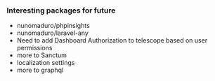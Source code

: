 ### Interesting packages for future
- nunomaduro/phpinsights
- nunomaduro/laravel-any
- Need to add Dashboard Authorization to telescope based on user permissions
- more to Sanctum
- localization settings
- more to graphql
